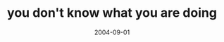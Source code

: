 ---
layout: base.njk
title : 'you don&#39;t know what you are doing' 
view_title : 'you don&#39;t know what you are doing' 
year : '2004' 
date : '2004-09-01' 
img_file : '/drawing/youdontknowwhatyoua.png' 
html_file : 'youdontknowwhatyoua' 
next_html : 'ripoutmybrain.html' 
year_order : '178' 
permalink : "title/{{html_file}}.html"
---